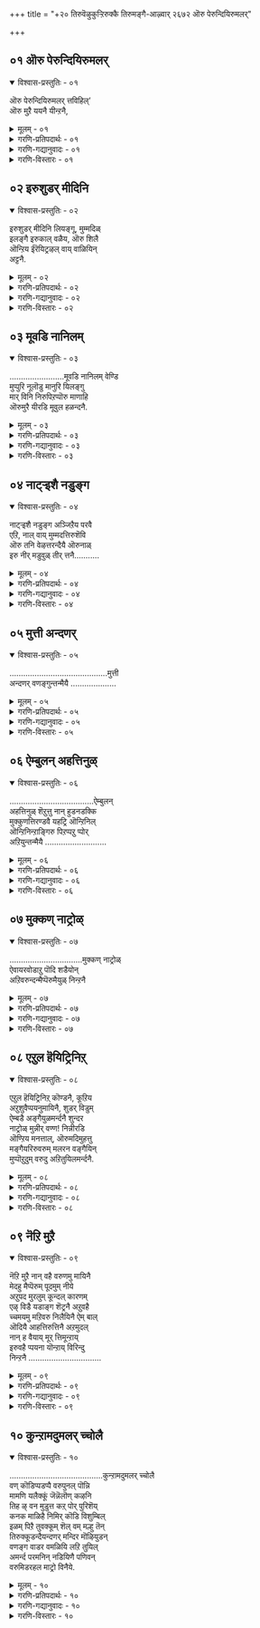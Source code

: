 +++
title = "+२० तिरुवॆऴुकुऱ्ऱिरुक्कै तिरुमङ्गै-आऴ्वार् २६७२ ऒरु पेरुन्दियिरुमलर्"

+++



## ०१ ऒरु पेरुन्दियिरुमलर्

<details open><summary>विश्वास-प्रस्तुतिः - ०१</summary>

ऒरु पेरुन्दियिरुमलर् त्तविहिल्’  
ऒरु मुऱै ययनै यीन्ऱनै,
</details>

<details><summary>मूलम् - ०१</summary>

ऒरु पेरुन्दियिरुमलर् त्तविहिल्’  
ऒरु मुऱै ययनै यीन्ऱनै,
</details>

<details><summary>गरणि-प्रतिपदार्थः - ०१</summary>

ऒरु= अपूर्ववाद, पेर् = प्रसिद्धवाद, उन्दि = नाभियल्लि, इरु = विस्तारवाद \(दॊड्ड\), मलर् = \(कमलद\) हूविन, तवि हिल्= पीठदल्लि, ऒरुमुऱै = ऒन्दु कालदल्लि, अयनै = अजनन्नु \(चतुर्मुखनन्नु\), ईन्ऱनै = पडॆदवनन्नु \(पडॆदवनागि\)
</details>

<details><summary>गरणि-गद्यानुवादः - ०१</summary>

अपूर्ववू प्रसिद्धवू आद नाभियल्लि दॊड्ड कमलद हूविन पीठदल्लि, ऒन्दु कालदल्लि, अजनन्नु पडॆदवनागि.
</details>

<details><summary>गरणि-विस्तारः - ०१</summary>

सृष्टिय आरम्भद बगॆयन्नु इल्लि ऎत्तिकॊळ्ळलागिदॆ. महाप्रळयद बळिक, भगवन्तनु इडिय ब्रह्माण्डवन्ने तन्न हॊट्टॆयल्लि अडगिसिट्टुकॊण्डु, ऒन्दु पुट्ट शिशुवागि, पुट्ट आलदॆलॆय मेलॆ, जलराशियल्लि पवडिसि योग निद्दॆयल्लि कल्पगळन्नु कळॆद बळिक, मरुसृष्टियन्नु नडॆसबेकॆन्दु स्वामियु सङ्कल्पिसिदनु. आ कूडले, तन्न नाभियल्लि अपूर्ववाद दॊड्ड कमल \(हुट्टि\) बॆळॆयितु. आ कमलदल्लि स्वामियु चतुर्मुख ब्रह्मनन्नु पडॆदनु.
</details>


## ०२ इरुशुडर् मीदिनि

<details open><summary>विश्वास-प्रस्तुतिः - ०२</summary>

इरुशुडर् मीदिनि लियङ्गू, मुम्मदिळ्  
इलङ्गै इरुकाल् वळैय, ऒरु शिलै  
ऒन्ऱिय ईरॆयिट्रऴल् वाय् वाळियिन्  
अट्टनै.
</details>

<details><summary>मूलम् - ०२</summary>

इरुशुडर् मीदिनि लियङ्गू, मुम्मदिळ्  
इलङ्गै इरुकाल् वळैय, ऒरु शिलै  
ऒन्ऱिय ईरॆयिट्रऴल् वाय् वाळियिन्  
अट्टनै.
</details>

<details><summary>गरणि-प्रतिपदार्थः - ०२</summary>

ऒरुमुऱै = ऒन्दु कालदल्लि, इरु शुडर् = ऎरडु ज्योतिगळु, मीदिन् = मेलॆ \(आकाशदल्लि\), इयङ्गू = सञ्चरिसलारद, मुम्मदिळ् = मूरु बगॆय कोटॆगळुळ्ळ, इलङ्गै = लङ्कापट्टणवन्नु, मूरु बगॆय कोटॆगळुळ्ळ, इलङ्गै = लङ्कापट्टणवन्नु, इरुकाल् = ऎरडु तुदिगळु, वळैय = \(बळॆयन्तॆ\) बग्गिसुव हागॆ, ऒरु शिलै = साटियिल्लद ऒन्दु बिल्लन्नु, ऒन्ऱिय = हॊन्दिकॊण्डिरुव, ईर् ऎयिऱु = ऎरडु हल्लुगळुळ्ळ, अविल् वाय् = बॆङ्कियन्नुगुळुव \(ज्वालॆय बायुळ्ळ\), वाळियिन् = बाणदिन्द \(आयुधदिन्द\), अट्टनै = नाशपडिसिदवनागि.
</details>

<details><summary>गरणि-गद्यानुवादः - ०२</summary>

ऒन्दु कालदल्लि, ऎरडु ज्योतिगळु मेलॆ सञ्चरिसलारद, मूरु कोटॆगळुळ्ळ लङ्कापट्टणवन्नु, ऎरडु तुदिगळु बळॆयन्तॆ बग्गिसि, साटियिल्लद ऒन्दु बिल्लन्नु हॊन्दिकॊण्डिरुव ऎरडु हल्लुगळुळ्ळ ज्वालॆय बायुळ्ळ अम्बिनिन्द नाशपडिसिदवनागि.
</details>

<details><summary>गरणि-विस्तारः - ०२</summary>

हिन्दिन पाशुरवाक्यदल्लि भगवत्सङ्कल्पदन्तॆ सृष्टि हेगॆ मॊदलायितु ऎन्दु सूचिसलायितु.

तानु सृष्टिसिद बळिक अदन्नु रक्षिसुव हॊणॆ तन्नदे अल्लवे? अदक्कॆ ऒन्दु निदर्शन इल्लिदॆ. मूरु लोकगळू हॆदरि नडुगुवन्थ दुष्टरावणनन्नु निग्रहिसि, लोकक्कॆ शान्ति तरबेडवे?

इदु इन्नॊन्दु काल. भगवन्तनु दशरथरामनागि अवतरिसिद. तन्न मडदि सीतॆ, तम्म लक्ष्मण – इवरॊडनॆ पितृवाक्यपरिपालनॆगागि वनवासवन्नु कैकॊण्ड. लङ्कॆगॆ ऒडॆयनाद रावणासुरनु, सीतादेवियन्नु मोसदिन्द अपहरिसिकॊण्डु होगि लङ्कॆयल्लि सॆरॆयिट्ट. आ लङ्कॆयादरो दुर्भेद्यवादद्दु अदक्कॆ मूरु बगॆय कोटॆगळु – मूरनॆयदु दट्टवाद काडिनकोटॆ. लङ्कॆय मेलॆ सञ्चरिसुवुदक्कॆ सूर्यचन्द्ररिगू भय. अन्थ दुर्गमवाद लङ्कॆयन्नु श्रीरामनु प्रवेशिसि, तन्न बिल्लुबाणगळिन्दले रावणनन्नु कॊन्दु निर्मूलगॊळिसिदनु.
</details>


## ०३ मूवडि नानिलम्

<details open><summary>विश्वास-प्रस्तुतिः - ०३</summary>

........................मूवडि नानिलम् वेण्डि  
मुप्पुरि नूलॊडु मानुरि यिलङ्गु  
मार् विनि निरुपिऱप्पॊरु माणाहि  
ऒरुमुरै यीरडि मूवुल हळन्दनै.
</details>

<details><summary>मूलम् - ०३</summary>

........................मूवडि नानिलम् वेण्डि  
मुप्पुरि नूलॊडु मानुरि यिलङ्गु  
मार् विनि निरुपिऱप्पॊरु माणाहि  
ऒरुमुरै यीरडि मूवुल हळन्दनै.
</details>

<details><summary>गरणि-प्रतिपदार्थः - ०३</summary>

मूअडि = मूरु हॆज्जॆगळष्टु, नानिलम् = भूमियन्नु \(नॆलवन्नु\), वेण्डि = मुप्पुरि = मूरु हुरिय, नूलॊडु = दारदिन्दलू, मान् उरि = जिङ्कॆय चर्मदिन्दलू, इलङ्गु = शोभिसुव, मार् विनिन्= ऎदॆयिन्दलू \(कूडिद\), इरुपिऱप्पु = ऎरडु हुट्टुगळ \(द्विजनाद\), ऒरु = अद्वितीयनाद \(दिव्यसुन्दरनाद\), माण् आहि = ब्रह्मचारियागि, ऒरु मुरै = ऒन्दुकालदल्लि, ईर् अडि = ऎरडे हॆज्जॆगळिन्द, मू उलहु = मूरु लोकगळन्नू, अळन्दनै = अळॆदवनागि.
</details>

<details><summary>गरणि-गद्यानुवादः - ०३</summary>

ऒन्दु कालदल्लि, मूरु हुरिय दारदिन्दलू \(जनिवारदिन्दलू\), जिङ्कॆयचर्मदिन्दलू \(कृष्णाजिनदिन्दलू\) शोभिसुव ऎदॆयिन्द कूडिद, अद्वितीयसुन्दरनाद ब्राह्मण ब्रह्मचारियागि, मूरु हॆज्जॆगळष्टु नॆलवन्नु याचिसि, ऎरडे हॆज्जॆगळिन्द मूरु लोकगळन्नू अळॆदुकॊण्डवनागि.
</details>

<details><summary>गरणि-विस्तारः - ०३</summary>

हिन्दिन पाशुरवाक्यदल्लि, भगवन्तनु अद्वितीय बिल्लुगारनागि कङ्गॊळिसिदनु. इल्लि, अत्याकर्षक सुन्दरनाद ब्राह्मणवटुवागि शोभिसुत्ता, तानु महाद्भुतकारियॆन्दू तोरिसिकॊडुत्तानॆ.

इदु मत्तॊन्दु काल. बलिचक्रवर्तिय काल. तानु माडुव यागगळिन्दले बलिचक्रवर्ति मूरुलोकगळ आधिपत्यवन्नु पडॆदुकॊळ्ळुवुदन्नु तप्पिसुवुदक्कागियू, अवनन्नु अनुग्रहिसुवुदक्कागियू, भगवन्तनु महातेजस्वियू दिव्यसुन्दरनू आद वामनवटुवागि बन्दु, यङ्ञशालॆयल्लि मूरु हॆज्जॆगळ नॆलवन्नु बलिचक्रवर्तियिन्द याचिसि पडॆदुकॊण्ड कूडले, महाद्भुत त्रिविक्रमनागि बॆळॆदु, तन्न ऎरडे हॆज्जॆगळिन्द भूमण्डलवन्नू मेलण लोकगळन्नू अळॆदुकॊण्डु, तन्न मूरनॆय हॆज्जॆयन्नु बलिचक्रवर्तिय तलॆय मेलिट्टु, अवनिगॆ पूर्णानुग्रह माडिदनु.

याव समयदल्लि, यारन्नु, याव रीतियल्लि निग्रहिसबेको, अनुग्रहिसबेको अदक्कॆ तक्क रूप, सामर्थ्यगळुळ्ळवनु भगवन्त.
</details>


## ०४ नाट्र्‍इशै नडुङ्ग

<details open><summary>विश्वास-प्रस्तुतिः - ०४</summary>

नाट्र्‍इशै नडुङ्ग अञ्जिऱैय परवै  
एऱि, नाल् वाय् मुम्मदत्तिरुशॆवि  
ऒरु तनि वेऴत्तरन्दैयै ऒरुनाळ्  
इरु नीर् मडुवुळ् तीर् त्तनै...........
</details>

<details><summary>मूलम् - ०४</summary>

नाट्र्‍इशै नडुङ्ग अञ्जिऱैय परवै  
एऱि, नाल् वाय् मुम्मदत्तिरुशॆवि  
ऒरु तनि वेऴत्तरन्दैयै ऒरुनाळ्  
इरु नीर् मडुवुळ् तीर् त्तनै...........
</details>

<details><summary>गरणि-प्रतिपदार्थः - ०४</summary>

नाल् दिशै = नाल्कु दिक्कुगळू, नडुङ्ग = नडुगुवन्तॆ, अम् = सुन्दरवाद, शिऱैय = रॆक्कॆगळ, परवै = पक्षियन्नु, एऱि = हत्तिकॊण्डु, नाल् वाय् = जोलुबिद्द \(जोलाडुव\) बायन्नुळ्ळ, मुम्मदम् = मूरु \(स्थळद\) मदजलवुळ्ळ, इरु शॆवि = दॊड्ड किविगळुळ्ळ, ऒरु = विशिष्टवाद ऒन्दु बगॆयल्लि तनि = विलक्षणवाद, वेळत्तु = आनॆय, अरन्दैयै = सङ्कटवन्नु, ऒरु नाळ् = ऒन्दु कालदल्लि, इरु नीर् मडुवुळ् = विस्तारवाद नीरिन मडुविनल्लि, तीर् त्तनै = तीरिसिदवनन्नु.
</details>

<details><summary>गरणि-गद्यानुवादः - ०४</summary>

ऒन्दु कालदल्लि, नाल्कु दिक्कुगळू नडुगुवन्तॆ, सुन्दरवाद रॆक्कॆगळ पक्षियन्नेरि, विस्तारवाद नीरिन मडुविनल्लि, जोलाडुव बायन्नुळ्ळ, मूरु स्थळगळल्लि मदजलसुरिसुव, दॊड्ड किविगळुळ्ळ बहळ विलक्षणवाद आनॆय सङ्कटवन्नु तीरिसिदवनन्नु.
</details>

<details><summary>गरणि-विस्तारः - ०४</summary>

भगवन्तन कारुण्य मत्तु भक्तर रक्षणॆगळिगॆ इल्लि इन्नॊन्दु निदर्शनवन्नु कॊडलागिदॆ.

इदु गजेन्द्र मोक्षद विषय. काडिनल्लि, सुन्दरवाद तिळिनीरिन सरोवरदल्लि गजेन्द्रनु आनन्ददिन्द क्रीडिसुत्ता, तन्न दणिवन्नारिसिकॊळ्ळुत्तिरुवाग, अदरल्लि अडगिद्द मॊसळॆयॊन्दु अदर कालन्नु हिडिदु सॆळॆयतॊडगितु. ऎष्टॆष्टु प्रयत्निसिदरू, अदर हिडितदिन्द तप्पिसिकॊळ्ळलारदॆ, होराट नडॆसलारदॆ, अदु भगवन्तनल्लि दीनवागि मॊरॆयिट्टितु. कूडले, भगवन्तनु गरुडारूढनागि अल्लिगॆ धाविसि बन्दु, तन्न चर्कायुधदिन्द मॊसळॆयन्नु तुण्डरिसि, आनॆय सङ्कटवन्नु नीगिसिदनु.
</details>


## ०५ मुत्ती अन्दणर्

<details open><summary>विश्वास-प्रस्तुतिः - ०५</summary>

...........................................मुत्ती  
अन्दणर् वणङ्गुन्तन्मैयै ....................
</details>

<details><summary>मूलम् - ०५</summary>

...........................................मुत्ती  
अन्दणर् वणङ्गुन्तन्मैयै ....................
</details>

<details><summary>गरणि-प्रतिपदार्थः - ०५</summary>

मुत्ती = मूरु अग्निगळन्नू, नाल् मऱै = नाल्कु वेदगळन्नू, ऐवहै = ऐदु बगॆय, वेळ्वि = यज्ञगळन्नू, अऱुतॊऴिल् = आरु कर्मगळन्नू,नडॆसुववराद, अन्दणर् = ब्राह्मणरु, वणङ्गुम् = नमस्करिसुव \(पूजिसुव\), तन्मैयै = हिरिमॆयुळ्ळवनन्नु,
</details>

<details><summary>गरणि-गद्यानुवादः - ०५</summary>

मूरु अग्निगळन्नू, नाल्कुवेदगळन्नू, ऐदु बगॆय यज्ञगळन्नु, आरु कर्मगळन्नू माडुव ब्राह्मणरु नमस्करिसि पूजिसुव हिरिमॆयुळ्ळवनन्नु.
</details>

<details><summary>गरणि-विस्तारः - ०५</summary>

ब्राह्मणनु माडबेकाद कर्मगळन्नु इल्लि स्मरिसिकॊळ्ळलागिदॆ.

मूरु अग्निगळु – आहवनीय, गार्हपत्य, दाक्षिणाग्नि ऎम्बवु.

नाल्कुवेदगळु – ब्रह्मयज्ञ, देवयज्ञ, भूतयज्ञ, पितृयज्ञ मनुष्ययज्ञ – ऎम्बवु. ’ब्रह्मयज्ञ प्रश्नम्’ ऎम्ब वेदभागवन्नु दिनवहि पठिसुवुदु, ’ब्रह्मयज्ञ’ ऎनिसुवुदु. प्रतिदिनवू देवतॆगळिगॆ अग्निय मूलक हविस्सन्नु नीडुवुदु – ऎन्दरॆ अग्निहोत्र कार्यवन्नु माडुवुदु ’देवयज्ञ’वागुवुदु. भूतगळिगॆ ऎन्दरॆ प्राणिगळिगॆ अन्न मुन्ताद रूपदल्लि ’बलि’कॊडुवुदु ’भूतयज्ञ’ वागुवुदु. पितृदेवतॆगळन्नु स्मरिसुत्ता अवरिगॆ जलतर्पणवन्नु कॊडुवुदु ’पितृयज्ञ’वागुवुदु. मनुष्यरिगॆ उणिसन्नु नीडुवुदु ’मनुष्ययज्ञ’ ऎनिसुवुदु.

आरु कर्मगळु – यजन, याजन, अध्ययन, अध्यापन, दान, प्रतिग्रह – इवु. मेलॆ हेळिद ’यज्ञ’गळन्नु तप्पदॆ माडुवुदु ’यजन’. इतरर कैयल्लि यज्ञगळन्नु माडिसुवुदु ’याजन’. वेदगळन्नु तप्पदॆ ओदुवुदु \(पठिसुवुदु\) ’अध्ययन’. अवुगळन्नु इतररिगॆ हेळिकॊडुवुदु ’दान’. अन्तॆये, इतररिन्द अन्थवुगळन्नु पडॆदुकॊळ्ळुवुदु ’प्रतिग्रह’.

’ब्राह्मण’ ऎन्निसिकॊळ्ळुववनु \(यारे आगलि\) अवनु ई मेलॆ हेळिद कर्मगळन्नॆल्ला तप्पदॆ नडॆसलेबेकु. ई कर्मगळन्नु नडॆसुवाग ब्राह्मणनु सर्वेश्वरनाद भगवन्तनिगॆ, तन्न कर्मगळन्नॆल्ला याव बगॆय आशॆयू इल्लदन्तॆ, समर्पिसबेकु. ऎल्ल कर्मगळन्नू भगवन्दर्पण बुद्धियिन्द नडॆसुवुदरिन्द, भगवन्तन सर्वश्रेष्ठतॆयन्नु अवनु प्रकटगॊळिसुत्तानॆ.
</details>


## ०६ ऐम्बुलन् अहत्तिनुळ्

<details open><summary>विश्वास-प्रस्तुतिः - ०६</summary>

.....................................ऐम्बुलन्  
अहत्तिनुळ् शॆऱुत्तु नान् हुडनडक्कि  
मुक्कुणत्तिरण्डवै यहट्रि ऒन्ऱिनिल्  
ऒन्ऱिनिन्ऱाङ्गिरु पिऱप्पऱु प्पोर्  
अऱियुन्तन्मैयै ...........................
</details>

<details><summary>मूलम् - ०६</summary>

.....................................ऐम्बुलन्  
अहत्तिनुळ् शॆऱुत्तु नान् हुडनडक्कि  
मुक्कुणत्तिरण्डवै यहट्रि ऒन्ऱिनिल्  
ऒन्ऱिनिन्ऱाङ्गिरु पिऱप्पऱु प्पोर्  
अऱियुन्तन्मैयै ...........................
</details>

<details><summary>गरणि-प्रतिपदार्थः - ०६</summary>

ऐम्बुलन् = पञ्चेन्द्रियगळन्नु, अहत्तिन् उळ् = देहदल्लिये, शॆऱुत्तु = सेरिसिट्टु, नान् हु =नाल्कन्नु, उडन् = कूडले अडक्कि = अडगिसिट्टु, मुक्कणत्तु = मूरुगुणगळल्लि, इरण्डु = ऎरडाद, अवै = अवुगळन्नु, अहट्रि= ओडिसि \(दूरमाडि\), ऒन्ऱिनिल् = ऒन्दरल्लिये, ऒन्ऱि= हॊन्दिकॊण्डु, निन्ऱु = इरुत्ता, आङ्गु = आ स्थितियल्लि, इरु = कडॆ मॊदलिल्लद \(विस्तारवाद\) पिऱप्पु = हुट्टन्नु, अऱुप्पोर् = नीगिकॊळ्ळुववरु, अऱियुम् = अरितुकॊळ्ळुव, तन्मैयै = हिरिमॆयन्नु.
</details>

<details><summary>गरणि-गद्यानुवादः - ०६</summary>

पञ्चेन्द्रियगळन्नु देहदल्लिये सेरिसिट्टु, नाल्कन्नु कूडले अडगिसिट्टु, मूरुगुणगळल्लि ऎरडादवुगळन्नु ओडिसि, दूरमाडि, ऒन्दरल्लिये हॊन्दिकॊण्डु इरुत्ता, आ स्थितियल्लि, कडॆ मॊदलिल्लद हुट्टन्नु नीगिकॊळ्ळुववरु अरितुकॊळ्ळुव हिरिमॆयन्नु.
</details>

<details><summary>गरणि-विस्तारः - ०६</summary>

हिन्दिन पाशुर वाक्यदल्लि ब्राह्मण कर्मगळन्नू, अवुगळन्नु तप्पदॆ नडॆसुव ब्रह्मज्ञानियन्नू, अवनु तन्न ज्ञान निष्ठॆगळिन्द अरितुकॊण्डिरुव भगवन्तन गुणस्वभावगळन्नु कुरितु सूचिसलायितु.

तम्म निष्ठॆय साधनॆगळिन्द भगवन्तन तिळिवळिकॆगॊण्ड योगिगळन्नु कुरितु इल्लि हेळलागुत्तदॆ.

पञ्चेन्द्रियगळु – कण्णु, किवि, मूगु, बायि \(नालगॆ\), चर्म\(मै\) – इवु ऐदु ज्ञानेन्द्रियगळु. इवुगळल्लि ऒन्दॊन्दू मनस्सन्नु आकर्षिसुत्तदॆ. मनस्सन्नु प्रापञ्चिक सुखचापल्यगळ कडॆगॆ सॆळॆद बळिक भगवच्चिन्तनॆगॆ अवकाशवॆल्लि? आद्दरिन्द देहदल्लिरुव पञ्चेन्द्रियगळु तम्म सुत्तल प्रपञ्चद कडॆगॆ चलिसदन्तॆयू, प्रापञ्चिक वस्तुगळल्लि आसक्ति वहिसदन्तॆयू अवुगळन्नु तडॆगट्टि, अवुगळन्नु देहदल्लि नॆलसिरुव भगवन्तन कडॆगॆ तिरुगिसुवुदु ऒन्दु हिरिय साधनॆ.

’नाल्कन्नु कूडले अडगिसिट्टु’ – ’नाल्कु’ ऎन्दरॆ प्राणिगळॆल्लक्कू स्वभावाः अन्वयिसतक्क नाल्कु कर्मगळु- ऊट, निद्दॆ, भय, मैथुन \(विषय सुखदल्लि तॊडगुवुदु\). इवुगळन्नु निग्रहिसुवुदु साधनॆ.

’मूरु गुणगळल्लि ऎरडाद अवन्नु ओडिसि, दूरमाडि’ – सत्व, रजस्सु, तमस्सु ऎम्बिवु मूरुगुणगळु. पशुत्ववन्नु हॆच्चिसुवुदु तमोगुण. दम्भ, दर्प, अहङ्कार, लोभ, कोप, द्वेष इत्यादि गुणगळन्नु प्रचोदिसि, हॆच्चिसुवुदु रजोगुण. सत्य, अहिंसॆ, इन्द्रिय निग्रह, इतरर वस्तुगळिगॆ आशॆपडदिरुवुदु, निस्वार्थतॆ, परोपकार, सेवॆ इत्यादि ऒळ्ळॆय गुणगळे सत्वगुणवन्नु सूचिसुवुदु. मूरु गुणगळल्लि सत्वगुणवन्नु मात्रवे बॆळॆसिकॊण्डु, मिक्कॆरडु ऎन्दरॆ रजोगुणवन्नू तमोगुणवन्नू निर्नामगॊळिसुवुदु साधनॆयिन्द.

हीगॆ, इन्द्रियगळन्नु प्रापञ्चिक सुखदिन्द निग्रहिसि, प्राणिय स्वाभाविकवाद गुणगळन्नु तडॆगट्टि, सत्वगुणवन्नु बॆळॆसिकॊण्डवरु योगिगळु. अवरु तम्म शुद्धवाद मनस्सिन मूलक भगवन्तन गुणस्वभावगळन्नू, अवन सर्वश्रेष्ठतॆयन्नू, अवनन्नु आश्रयिसि मुक्तरागबेकॆम्बुदन्नू \(ऎन्दरॆ, हुट्टु, सावु ऎम्ब पाशुरदिन्द बिडुगडॆ हॊन्दबेकॆम्बुदन्नू\) अरितुकॊण्डवरु.
</details>


## ०७ मुक्कण् नाट्रोळ्

<details open><summary>विश्वास-प्रस्तुतिः - ०७</summary>

................................मुक्कण् नाट्रोळ्  
ऐवायरवोडाऱु पॊदि शडैयोन्  
अऱिवरुन्दन्मैप्पॆरुमैयुळ् निन्ऱनै
</details>

<details><summary>मूलम् - ०७</summary>

................................मुक्कण् नाट्रोळ्  
ऐवायरवोडाऱु पॊदि शडैयोन्  
अऱिवरुन्दन्मैप्पॆरुमैयुळ् निन्ऱनै
</details>

<details><summary>गरणि-प्रतिपदार्थः - ०७</summary>

मुक्कण् = मूरु कण्णुगळन्नू, नाल् तोळ् = नाल्कु तोळुगळन्नू, ऐवाय् = ऐदु हॆडॆगळ, अरवोडु = सर्पवन्नू, आऱु = नदि\(गङ्गॆ\)यन्नु सेरिसिट्टिरुव, शडैयोन् = जडॆयवनू सह, अऱिवु अरु = अरितुकॊळ्ळलु साध्यवागद, तन्मै = स्वभावद, पॆरुमैयुळ् = हिरिमॆयिन्द, निन्ऱानै = कूडिरुवनन्नु.
</details>

<details><summary>गरणि-गद्यानुवादः - ०७</summary>

मूरु कण्णुगळन्नू नाल्कु तोळुगळन्नू ऐदु हॆडॆगळ सर्पवन्नू, गङ्गॆयन्नु हिडिदिट्टिरुव जडॆयन्नू उळ्ळवनू सह अरितुकॊळ्ळलु साध्यवागद स्वभावद हिरिमॆयिन्द कूडिरुवनन्नु.
</details>

<details><summary>गरणि-विस्तारः - ०७</summary>

ई पाशुरवाक्यदल्लि शिवदेवन वैशिष्ट्यवेनॆम्बुदन्नु हेळलागिदॆ. स्वाभाविकवाद ऎरडु कण्णुगळल्लदॆ, शिवनिगॆ हणॆयल्लि ऒन्दु विचित्रवाद कण्णिदॆ. आ कण्णन्नु तॆरॆद कूडले, आदर दृष्टि यार मेलॆ बीउवुदो अवरु सुट्टु बूदियागुत्तारॆ. मन्मथनु शिवनन्नु कॆणकलु होगि बूदियादद्दु हागॆये. प्रळयकालदल्लि तॆरॆयुव कण्णु अदु. आद्दरिन्द, शिवनिगॆ मुक्कण्ण, हणॆगण्ण विरूपाक्ष, ऎम्ब हॆसरुगळिवॆ.

ब्रह्म विष्णुगळिगिरुवन्तॆ शिवनिगू नाल्कु तोळुगळु. ऐदु हॆडॆगळ विषसर्पवन्नु शिवनु तन्न आभरणवन्नागि माडिकॊण्डिद्दानॆ. विषवन्नु जयिसिदवनु शिव. आद्दरिन्द शिवनिगॆ नागभूषण, सर्पभूषण ऎम्ब हॆसरुगळु.

ब्रह्मलोकदल्लि हुट्टि देवलोकदल्ले हरियुव देवगङ्गॆयन्नु भगीरथनु घोरतपस्सु माडि, भूमिगॆ इळिसबेकादाग, अल्लिन्द इळिदु बरुव गङ्गॆयु रभसवन्नु तडॆयुवुदक्कॆ शिवदेवनॊब्बने समर्थनॆन्दु तिळिदु, आतनन्नु कुरितु तपस्सु माडि अदक्कॆ ऒप्पिसिदनु. देवगङ्गॆ बरुव रभसवन्नु शिवनु तन्न जडॆय मूलक तडॆदु, अवळन्नु \(आ नदियन्नु\) अल्लिये कट्टिहाकिदनु. आद्दरिन्द शिवनिगॆ गङ्गाधर ऎम्ब हॆसरु.

महाज्ञानियू शक्तनू आद शिवनिगॆ सर्वेश्वरनाद भगवन्तन हिरिमॆयेनॆन्दु तिळिदद्दु, तनगॆ बन्दिद्द ब्रह्महत्यादोषवन्नु नीगिसिदागले. बेरॆ यारिन्दलू, मूरु लोकगळल्लू, नडॆयद आ कॆलस भगवन्तनिन्द आयितु. शिवन कैगॆ अण्टिकॊण्डिद्द ब्रह्मकपाल तुम्बि कॆळक्कॆ बिद्दुहोयितु. अन्थाद्दु भगवन्तन हिरिमॆ.
</details>


## ०८ एऱुल हॆयिट्रिनिऱ्

<details open><summary>विश्वास-प्रस्तुतिः - ०८</summary>

एऱुल हॆयिट्रिनिऱ् कॊण्डनै, कूऱिय  
अऱुशुवैप्पयनुमायिनै, शुडर् विडुम्  
ऐम्बडै अङ्गैयुळमर्न्दनै शुन्दर  
नाट्रोळ् मुन्नीर् वण्ण\! निन्नीरडि  
ऒण्ऱिय मनत्ताल्, ऒरुमदिमुहत्तु  
मङ्गैयरिरुवरुम् मलरन वङ्गैयिन्  
मुप्पॊऱुदुम् वरुदु अऱितुयिलमर्न्दनै.
</details>

<details><summary>मूलम् - ०८</summary>

एऱुल हॆयिट्रिनिऱ् कॊण्डनै, कूऱिय  
अऱुशुवैप्पयनुमायिनै, शुडर् विडुम्  
ऐम्बडै अङ्गैयुळमर्न्दनै शुन्दर  
नाट्रोळ् मुन्नीर् वण्ण\! निन्नीरडि  
ऒण्ऱिय मनत्ताल्, ऒरुमदिमुहत्तु  
मङ्गैयरिरुवरुम् मलरन वङ्गैयिन्  
मुप्पॊऱुदुम् वरुदु अऱितुयिलमर्न्दनै.
</details>

<details><summary>गरणि-प्रतिपदार्थः - ०८</summary>

एऴ् उलहु = एळु लोकगळन्नू, ऎयिट्रिल् = कोरॆहल्लिनिन्द, कॊण्डनै = उद्धरिसिदवनन्नु, कूऱिय = हेळल्पडुव, अऱु शुवै = आरु रसगळू, पयनुम् = अवुगळ फलवू, आयिनै = आगिरुववनन्नु, शुडर् विडुम् = तेजस्सन्नु हरिसुव, ऐ पडै = ऐदु दिव्यायुधगळन्नु, अम् कैयुळ् = सॊबगिन कैयल्लि, अमर्न्दनै = हिडिदिरुववनन्नु, शुन्दर = दिव्यसुन्दरनू, नाट्रोळ् \(नाल् तोळ्\) = नाल्कु तोळुगळुळ्ळवनू, मुन्नीर् वण्ण = मूरुबगॆय नीरिन \(कडलिन\), वण्ण = बण्णदवने, निन् =निन्न, ईरडि = ऎरडु पादगळन्नु, ऒन्ऱिय = आश्रयिसुव, मनत्ताल् = मनस्सिनिन्द, ऒरु = अपूर्ववाद \(साटियिल्लद\) मदि = चन्द्रनहागॆ, मुहत्तु = मुखदवराद मङ्गैयर् = देवियरु, इरुवरुम् = इब्बरन्नू, मलरन = हूविनन्थ, अम् कैयिन् = सुन्दरवाद कैगळिन्द, मुप्पॊऴुदुम् = मूरुहॊत्तू, वरुदु = हिडिदु, अऱितुयिल् = ज्ञाननिद्दॆयल्लि, अमर्न्दनै = कूडिरुववनन्नु.
</details>

<details><summary>गरणि-गद्यानुवादः - ०८</summary>

एळुलोकगळन्नू कोरॆहल्लिनिन्द उद्धरिसिदवनन्नु, हेळल्पडुव आरु रसगळू अवुगळ फलवू आगिरुववनन्नु, तेजस्सन्नु हरिसुव ऐदु दिव्यायुधगळन्नु सॊबगिन कैगळल्लि हिडिदवनन्नु, दिव्यसुन्दरवाद नाल्कुतोळुगळुळ्ळवनन्नु, मूरुबगॆय नीरिन \(कडलिन\) बण्णदवने, निन्न ऎरडु पादगळन्नु आश्रयिसुव मनस्सिनिन्द, अपूर्ववाद चन्द्रनन्तिरुव मुखदवराद इब्बरु देवियरन्नु हूविनन्थ सॊबगिन कैगळल्लि मूरुहॊत्तू हिडिदु, ज्ञाननिद्दॆयल्लि कूडिरुववनन्नु \(पवडिसिरुववनन्नु\).
</details>

<details><summary>गरणि-विस्तारः - ०८</summary>

“एळुलोकगळु......................” – ऎम्बल्लि ’एळु’ ऎम्बुदक्कॆ ’समस्तवाद’ भूलोक ऎन्दु अर्थवन्नु नीडबेकागुत्तदॆ. आग, भगवन्तन महावराहावतारद वैभववन्नु हेळलुसाध्य. हिरण्यकशिपुविन सोदरनाद हिरण्याक्षनु तन्न शक्तियिन्द भूमण्डलवन्नु कद्दु नीरिनल्लि ऎल्लियो कॊण्डिय्दु तानू अडगिकॊण्डाग, भगवन्तनु भूदेवियन्नु उद्धरिसुव सलुवागि, महावराहनागि अवतरिसि, कडलल्लि मुळुगि घुडिघुडिसुत्ता, हिरण्याक्षनिरुव स्थळवन्नु कण्डुकॊण्डु अवनन्नु तन्न कोरॆहल्लिनिन्द संहरिसि, भूमियन्नु तन्न ऒन्दु कोरॆहल्लिनिन्द हिडिदु मेलक्कॆत्ति, अदर स्थानदल्लिरिसिदनु.

“आरु रसगळूइत्यादि” – उप्पु, हुळि, खार, सिहि, कहि, ऒगरु इवु आरु रसगळु. तिन्नुव याव वस्तुवादरू, सृष्टिय याव वस्तुवादरू, ई आरु रसगळल्लि ऒन्दन्नादरू पडॆदे इरुत्तदॆ. ’रसवे’ इल्लद ऎन्दरॆ रुचिये इल्लद वस्तुवन्नु ’नीरस’ वस्तुवॆन्नुत्तारॆ. रुचियिल्लद्दन्नु तिन्नुवुदादरू हेगॆ? भगवन्तनु ’रसवे आगिरुववनु’ ऎन्दु विवरिसलागुत्तदॆ.

भगवन्तन ऐदु दिव्यायुधगळु – चक्र\(सुदर्शन\), शङ्ख\(पाञ्चजन्य\), गदॆ \(कौमोदकी\) खड्ग\(नन्दक\), बिल्लु\(शार्ङ्ग\) ऎम्बवु.

’मुनीर्’ – ऎन्दरॆ, मूरु बगॆय नीरन्नु – नदिय नीरु, ऊरि बरुव नीरु’ मळॆय नीरु – कूडिरुव कडलु.

इब्बरु देवियरु – श्रीदेवि, भूदेवि – भगवन्तन उभयपार्श्वगळल्लि ऎडॆबिडदन्तॆ इरुववरु.

ई पाशुरवाक्यदल्लि भगवन्तन स्वरूप स्वभावगळन्नू, अवन सेवॆगागि सिद्धवागिरुव पञ्चायुधगळन्नू, देवियरन्नू स्वारस्यपूर्णवागि विवरिसि हेळलागुत्तदॆ.
</details>


## ०९ नॆऱि मुऱै

<details open><summary>विश्वास-प्रस्तुतिः - ०९</summary>

नॆऱि मुऱै नान् वहै वरुणमु मायिनै  
मेदहु मैप्पॆरुम् पूदमुम् नीये  
अऱुपद मुरलुम् कून्दल् कारणम्  
एऴ् विडै यडाङ्ग शॆट्रनै अऱुवहै  
च्चमयमु मऱिवरु निलैयिनै ऐम् बाल्  
ऒदियै आहत्तिरुत्तिनै अऱमुदल्  
नान् ह वैयाय् मूर् त्तिमून्ऱाय्  
इरुवहै प्पयना यॊन्ऱाय् विरिन्दु  
निन्ऱनै ................................
</details>

<details><summary>मूलम् - ०९</summary>

नॆऱि मुऱै नान् वहै वरुणमु मायिनै  
मेदहु मैप्पॆरुम् पूदमुम् नीये  
अऱुपद मुरलुम् कून्दल् कारणम्  
एऴ् विडै यडाङ्ग शॆट्रनै अऱुवहै  
च्चमयमु मऱिवरु निलैयिनै ऐम् बाल्  
ऒदियै आहत्तिरुत्तिनै अऱमुदल्  
नान् ह वैयाय् मूर् त्तिमून्ऱाय्  
इरुवहै प्पयना यॊन्ऱाय् विरिन्दु  
निन्ऱनै ................................
</details>

<details><summary>गरणि-प्रतिपदार्थः - ०९</summary>

नॆऱॆमुऱै = शास्त्रगळ रीतियल्लि, नाल् वहै = नाल्कुबगॆय, वरुणमुम् = वर्णगळू, आयिनै = आगिरुववनन्नु, मे = श्रेष्ठवागि, तहुम् = हॊन्दिकॊण्डिरुव, ऐ = ऐदु, पॆरु = दॊड्ड, पूदमुम् = भूतगळू, नीये = नीने, अऱुपदम् = आरु कालुगळ दुम्बिगळु, मुरलुम् = झेङ्करिसुव, कून्दल् = कूदलिनवळ, कारणम् = कारणवागि, एऴ् = एळु गूळिगळन्नु, अडङ्ग = अडगिसि, शॆट्रनै = कॊन्दवनन्नु \(कट्टिदवनन्नु\) अऱुवहै = आरु बगॆय, शमयमुम् = मतगळू सह, अऱिवु = अरु = अरितुकॊळ्ळलारदन्थ, निलैयिनै = स्थितियल्लिरुववनन्नु, ऐम् बाल् = ऐदु बगॆय, ऒदियै = श्रेष्ठतॆयन्नु, आहत्तु = ऎदॆयल्लि \(वक्षदल्लि\), इरुत्तिनै = इरिसिकॊण्डवनन्नु, अऱम् = धर्मद, मुदल् = मॊदलिन, नान् हु अवै = नाल्कु अवु \(पुरुषार्थगळु\), आय् = आगि, मूर् त्ति = मूर्तिगळु, मून्ऱु आय् = मूरु आगि, इरुवहै = ऎरडु बगॆय, पयन् आय् = फलवूआगि, ऒन्ऱाय् = ऒब्बने आगि, विरिन्दु = व्यापिसि, निन्ऱानै = इरुववनन्नु.
</details>

<details><summary>गरणि-गद्यानुवादः - ०९</summary>

शास्त्रगळ रीतियल्लि नाल्कु बगॆय वर्णगळागि, श्रेष्ठवागि हॊन्दिकॊण्डिरुव ऐदु महाभूतगळागि, नीने, आरुकालुगळ दुम्बिगळु मॊळगुव कूदलिनवळ कार्‍अणदिन्द एळुकूळिगळ कॊब्बन्नडगिसिदवनागि, आरुबगॆय मतगळन्नू\(अवु\) अरितुकॊळ्ळलारद स्थितियल्लिरुववनागि ऐदु बगॆय श्रेष्ठतॆयन्नु वक्षदल्लि इरिसिकॊण्डवनागि, धर्मद मॊदलिन नाल्कु पुरुषार्थगळागि, मूर्तिगळु मूरागि, ऎरडु बगॆय फलगळु आगि, ऒब्बने आगि, व्यापिसि इरुववनन्नु.
</details>

<details><summary>गरणि-विस्तारः - ०९</summary>

ई पाशुर वाक्यदल्लि, ऒब्बने आद भगवन्तनु, विविधरीतियल्लि व्यापिसिहेगॆ तन्न कार्यवन्नु निर्वहिसुत्तानॆ ऎम्बुदन्नू जॊतॆयल्ले अवन विशिष्टवाद हिरिमॆयन्नू हेळलागिदॆ.

नाल्कु वर्णगळु – वेदशास्त्रगळल्लि हेळिरुव ब्रह्म, क्षत्रिय, वैश्य, शूद्र ऎम्ब नाल्कु वर्णगळू भगान्तन स्वरूपवे ऎन्दिदॆ.

पञ्चमहाभूतगळु – नॆल, नीरु, बॆङ्कि, गाळि, बानु – ई ऐदू अपरूपवाद रीतियल्लि परस्पर हॊन्दिकॊण्डु इडिय सृष्टिये आगिदॆ ऎन्दू, अवु भगवत्स्वरूपगळागि, अवन सर्वव्यापित्ववन्नु सारुत्तवॆ ऎन्दू हेळलागिदॆ.

’दुम्बिगळु मॊळगुव कूदलिनवळु इत्यादि’ – इदुभगवन्तन श्रीकृष्णावतारद विषय. कुम्भनॆम्ब यादव राजनु एळु गूळिगळन्नु कॊब्बिसि बॆळॆसि, अवुगळन्नॆल्ला यारु एकाङ्गियागिये ऎदुरिसि, अडगिसि कट्टि हाकुवनो अवनिगॆ तन्न मगळाद सत्यॆ \(नप्पिन्नैदेवि\) ऎम्बवळन्नु कॊट्टु मदुवॆ माडिकॊडुवुदागि फणतॊट्टिद्दनु. श्रीकृष्णनु ऒब्बने अल्लिगॆ होगि, अवुगळन्नु अडगिसि, सत्यॆयन्नु मदुवॆयादनु. सत्यॆपरमसुन्दरि ऎम्बुदन्नु ’दुम्बि’गळु मॊळगुव कूदलिनवळु’ ऎन्नलागिदॆ. कूदलिगॆ नुणुपु\(मृदु\), कॆम्पु, कप्पु, तम्पु \(इम्पु\), बॆळवु \(उद्दनागि बॆळॆदिरुविकॆ\) – इवु ऐदु श्रेष्ठगुणगळॆन्नलागिदॆ.

आरु मतगळु – शाक्य, उलूक्य, बौद्ध, चार्वाक, पाशुपत्य, काणाद – ई आरु मतगळु वैदिक मतगळिगॆ भिन्नवादवु. इवु वेद शास्त्रगळन्नु ऒप्पुवुदिल्ल. आद्दरिन्द इवन्नु वेदबाहिर मतगळु ऎन्नलागिदॆ. इवु यावुदरिन्दलू भगवन्तन हिरिमॆ तिळियलु साध्यविल्ल.

ऐदु श्रेष्ठतॆ – सौन्दर्य, ऐश्वर्य, पारिशुद्ध्य \(अयोनिजत्व\), कारुण्य, पुरुषाकार – इवॆल्लवू पाल्गडलल्लि कमलद हूविनल्लि जनिसिद श्रीदेविगॆ सल्लतक्क श्रेष्ठतॆ. आद्दरिन्दले भगवन्तन वक्षस्थलक्कॆ आकॆ तक्कवळु.

नाल्कु पुरुषार्थगळु – धर्म, अर्थ, काम, मोक्ष. मॊदल मूरु इहजीवनवन्नु सुगमवागि नडॆसुवुदक्कू कडॆयदु जीवनद अन्तिम गुरियन्नु साधिसुवुदक्कू कारणवादवु.

मूरु मूर्तिगळु – ब्रह्म, विष्णु, रुद्र.

ऎरडु फलगळु – जीवनद ऎरडु फलगळॆन्दरॆ पाप पुण्य,
</details>


## १० कुन्ऱामदुमलर् च्चोलै

<details open><summary>विश्वास-प्रस्तुतिः - १०</summary>

.........................................कुन्ऱामदुमलर् च्चोलै  
वण् कॊडिप्पडप्पै वरुपुनल् पॊन्नि  
मामणि यलैक्कूं जॆन्नॆलॊण् कऴनि  
तिह ऴ् वन मुडुत्त कऱ् पोर् पुरिशॆय्  
कनक माळिहै निमिर् कॊडि विशुम्बिल्  
इळम् पिऱै तुवक्कूम् शॆल् वम् मल्हु तॆन्  
तिरुक्कूडन्दैयन्दणर् मन्दिर मॊऴियुडन्  
वणङ्ग वाडर वमळियि लऱि तुयिल्  
अमर्न्द परमनिन् नडियिणै पणिवन्  
वरुमिडरहल माट्रो विनैये.
</details>

<details><summary>मूलम् - १०</summary>

.........................................कुन्ऱामदुमलर् च्चोलै  
वण् कॊडिप्पडप्पै वरुपुनल् पॊन्नि  
मामणि यलैक्कूं जॆन्नॆलॊण् कऴनि  
तिह ऴ् वन मुडुत्त कऱ् पोर् पुरिशॆय्  
कनक माळिहै निमिर् कॊडि विशुम्बिल्  
इळम् पिऱै तुवक्कूम् शॆल् वम् मल्हु तॆन्  
तिरुक्कूडन्दैयन्दणर् मन्दिर मॊऴियुडन्  
वणङ्ग वाडर वमळियि लऱि तुयिल्  
अमर्न्द परमनिन् नडियिणै पणिवन्  
वरुमिडरहल माट्रो विनैये.
</details>

<details><summary>गरणि-प्रतिपदार्थः - १०</summary>

कुन्ऱा = कडिमॆयागद, मदु = जेनन्नुळ्ळ, मलर् शोलै = हूविन उपवनगळुळ्ळद्दू, वण् कॊडि पडप्पै = वीळॆयदॆलॆय बळ्ळिय तोटगळुळ्ळद्दू, वरु = हरियुव, पुनल् = प्रवाहद, पॊन्नि = कावेरियु, मामणि = महारत्नगळन्नु, अलैक्कुम् = अलॆगळिन्द चिम्मुवुदू, शॆन्नॆल् = कॆम्बत्तद, ऒण् = सुन्दरवाद, कऴिनि = गद्दॆगळन्नुळ्ळद्दू, तिहऴ् = बॆळगुव, वनम् = वनगळिन्द, उडुत्त = सुत्तिकॊण्डिरुवुदू, कऱ् पोर् = पण्डितरु, पुरिशॆय् = नगरवन्नु माडिरुव, कनकम् = चिन्नद, माळिहै = महडिगळिन्द, निमिर् = \(ऎत्तरक्कॆ\) ऎद्दु काणुव, कॊडि = ध्वजगळु, विशुम्बिल् = गगनदल्लि, इळम् पिऱै = बालचन्द्रनन्नु, तुवक्कूम् = स्पर्शिसुवुदू, शॆल् वम् = ऐश्वर्यवु, मल् हु = तुम्बिरुवुदू \(तुम्बितुळुकुत्तिरुवुदू\) \(आद\), तॆन् तिरुक्कुडन्दै = सॊबगिन पवित्रवाद कुम्भकोणदल्लि, अन्दणर् = ब्राह्मणरु, मन्दिरम् = मन्त्रद, मॊऱियुडन् = भाषॆयॊडनॆ, वणङ्ग = नमस्करिसुवन्तॆ \(पूजिसुवन्तॆ\), आडु अरवु= हॆडॆयाडिसुव सर्पद, अमळियिल् = हासुगॆयल्लि, अऱितुयिल् = ज्ञाननिद्दॆयल्लि, अमर्न्द = कूडिरुव, परम = सर्वेश्वरने, निन् = निन्न, अडि इणै= ऎरडुपादगळन्नु, पणिवन् = आश्रयिसुत्तेनॆ, वरुम् = बरुव, इडर् = सङ्कटगळ, अहल = नीगुवन्तॆ, विनैये = \(संसारद\) कर्मगळन्नॆल्ला \(जन्मजन्मान्तरगळ पापगळन्नॆल्ला\), माट्रॊ = इल्लदन्तॆ माडबेकॆन्दु बेडुत्तेनॆ.
</details>

<details><summary>गरणि-गद्यानुवादः - १०</summary>

जेनु तुम्बिरुव हूविन वनगळिन्दलू, वीळॆयदॆलॆय बळ्ळिय तोटगळिन्दलू, ऎडॆबिडदन्तॆ हरियुव कावेरिय प्रवाहवु अनर्घरत्नगळन्नु रत्नगळन्नु दडक्कॆ चिम्मुवुदरिन्दलू, कॆम्बत्तद सुन्दरवाद गद्दॆगळिन्दलू, बॆळगुव काडुगळिन्दलू सुत्तुवरिदिरुव, पण्डितरिन्द कट्टल्पट्ट नगरद चिन्नद महडिगळिन्द ऎद्दु मॆरॆयुव ध्वजगळु गगनदल्लि बॆळगुव बालचन्द्रनन्नु स्पर्शिसुव, सम्पत्तु तुम्बितुळुकुत्तिरुव सॊबगिन पवित्रवाद कुम्भकोणदल्लि, ब्राह्मणरु मन्त्रद भाषॆयॊडनॆ पूजिसि नमस्करिसुवन्तॆ हॆडॆयाडिसुव सर्पद हासुगॆयल्लि ज्ञान निद्दॆयल्लि पवडिसिरुव सर्वेश्वरने, निन्न तिरुवडिगळन्नु आश्रयिसुत्तेनॆ. बरुव सङ्कटगळु नीगुवन्तॆयू, जन्मजन्मान्तरगळ पापगळॆल्लवू नाशवागुवन्तॆ माडॆन्दु बेडुत्तेनॆ.
</details>

<details><summary>गरणि-विस्तारः - १०</summary>

“तिरुवॆऱुक्कूट्रिरुक्कै” प्रबन्धद कडॆय पाशुर वाक्यविदु. इदर मूलक जीवनद आकाङ्क्षॆयेनॆम्बुदन्नु ऎल्लरिगू उपदेश माडबेकॆम्बुदु स्पष्टगॊळ्ळुत्तदॆ.

जीवनद गुरिये सांसारिक तापत्रयगळिन्द, ऎन्दरॆ, सुलभवागि बिडिसिकॊळ्ळलारद ’हुट्टु-सावु’गळ सङ्कोलॆयिन्द बिडुगडॆ. अदन्नु साधिसिकॊळ्ळुवुदक्कॆ, हिन्दिनिन्दलू नानाप्रयत्नगळु नडॆदुबन्दिवॆ. ऒन्दॊन्दू ऎल्लरिगू अब्बतक्कदल्ल. इदन्नॆल्ला कण्डुकॊण्ड आळ्वाररु ऒन्दु सुलभोपायवन्नुजनर मुन्दिट्टिद्दारॆ. भगवन्तन तिरुवडिगळन्नु पट्टागि हिडिदु, उद्धरिसॆन्दु अवनन्नु बेडुत्ता सरळवाद जीवनवन्नु नडॆसुवुदे आ सुलभोपाय ऎल्लक्कू कारणनाद भगवन्तनु, चेतनन रक्षणॆगू उद्धारक्कू कारणनल्लवे\!

ई प्रबन्धदल्लि जीवनद गुरियन्नूअदन्नुसाधिसुव बगॆयन्नु बहळ स्पष्टवागि हेळलागिदॆ. आळ्वाररु भगवन्तनल्लि तम्मन्नु उद्धरिसॆन्दु बेडिकॊळ्ळुव रीतियल्लि. तम्मन्तॆ ऎल्लरन्नू उद्धरिसि कापाडबेकॆम्बुदन्नु तोरिसिकॊट्टिद्दारॆ. आळ्वाररु सूचिसिरुवुदु ’सम्पूर्णशरणागति’ ऎम्ब मार्ग. सर्वेश्वरनाद भगवन्तन तिरुवडिगळन्नु आश्रयिसुवुदु, अवन कारुण्यदल्लि पूर्णनम्बिकॆ इडुवुदु, अवन हॊरतु तनगॆ बेरॆगतियिल्लवॆन्दु अवनन्नु पूर्णविश्वासदिन्द \(भक्तियिन्द\) भजिसुवुदु – इदे शरणागति. इदक्कॆ जाति, कुल, विद्यॆ, ज्ञान मुन्ताद याव कट्टुपाडू इल्ल. अगत्यवागि बेकादद्दु ऎन्दरॆ सर्वेश्वरनल्लि पूर्णनम्बिकॆ, अवन तिरुवडिगळ आश्रयदल्लि श्रद्धॆ मत्तु भक्तिगळु.

मनुष्यनु उद्दारगॊळ्ळुवुदक्कू \(ऎऴु\), भगवन्तनॊडनॆ ऎन्दॆन्दिगू कडिदु हाकलारद सम्बन्धवन्नु बॆळॆसिकॊळ्ळुवुदक्कू \(कूट्रु\) मत्तु ’हुट्टि’ निन्द बिडुगडॆ हॊन्दिद बळिक, परन्धामदल्लि अवनिगॆ नित्यकिङ्करनागि इरुवुदक्कू \(इरुक्कै\)- पूर्णशरणागतिये मार्ग.

तिरुमङ्गै आळ्वाररु अद्वितीय कविगळॆन्दू, महामेधाविगळॆन्दू, अदन्नु भगवन्तनिन्दले अवरु पडॆदुकॊण्डरॆन्दू अवर जीवन सारि हेळुत्तदॆ. ’तिरुवॆऴुक्कूट्रिरुक्कै’ प्रबन्धवन्नु चक्रबन्धद रीतियल्लि बरॆयलागिदॆयॆन्दु प्रारम्भदल्लि हेळलायितष्टॆ\! प्रबन्धवन्नु पूर्तियागि ओदिद बळिक, ओदुगरिगॆ इदर रचनॆय स्वारस्यवेनॆम्बुदर अरिवागिरबहुदु. ऒन्दु, ऎरडु, इत्यादि सङ्ख्यापदगळन्नु अवरु प्रबन्धदल्लि बळसिरुव क्रमवन्नू, अवक्कॆअवरु सूचिसुव अर्थवन्नू, स्वल्प गमनिसिदरॆ, चक्रबन्धक विश्वद दाटियेनॆन्दु अरिवागुत्तदॆ.

ऎष्टॆष्टु बगॆयल्लि विवरिसि हेळिदरू सर्वेश्वरनॊब्बने? अवनु त्रिमूर्तिगळागि तोरबहुदु. नाना अवतारगळन्नॆत्तबहुदु. सृष्टिय समस्तरूपगळू आगबहुदु. नानालीलॆगळन्नु तोरिसबहुदु. कालकालक्कॆ ऒदगि बरुव सङ्कटक्कॆ अनुगुणवागि दुष्टशिक्षण, शिष्टरक्षणवन्नु माडुवुदु, अवनन्नु अनन्यवागि नम्बियारु आश्रयिसिदरू अवरन्नुद्धरिसुवुदु, ’हुट्टु’ ऎम्ब सङ्कटदिन्द अवरन्नु बिडिसि मुक्तियन्नु नीडुवुदु भगवन्तन कॆलस. प्रळयद बळिक कल्पगळ काल आलदॆलॆय मेलॆ पुट्टशिशुवागि पवडिसि योगनिद्दॆयल्लिरलि, पाल्गडलल्लि श्रीभूदेवियरॊडनॆ वैभवदिन्द कूडिरलि, भगवन्तनिगॆ तन्न सृष्टिय सर्ववस्ववन्नू रक्षिसुव हॊणॆयन्नु तप्पदॆ पालिसुवुदर मेलॆयेगमन. इदन्नु कॆलवु प्रसिद्ध निदर्शनगळ मूलकप्रबन्धदल्लि तोरिसलागिदॆ. आद्दरिन्दले सर्वेश्वरन कृपॆगॆ सृष्टिय सकलवस्तुगळू पात्ररागलेबेकु. इदे प्रबन्धद तत्त्व\!
</details>